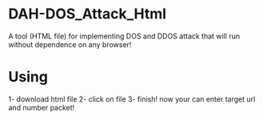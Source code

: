 # DAH-DOS_Attack_Html
A tool (HTML file) for implementing DOS and DDOS attack that will run without dependence on any browser!

# Using
1- download html file
2- click on file
3- finish! now your can enter target url and number packet!
